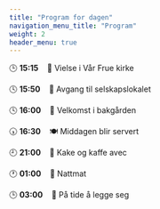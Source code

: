 ```yaml
---
title: "Program for dagen"
navigation_menu_title: "Program"
weight: 2
header_menu: true
---
```


🕒 **15:15** &nbsp;&nbsp; 💒 Vielse i Vår Frue kirke

🕓 **15:50** &nbsp;&nbsp; 🚶 Avgang til selskapslokalet

🕓 **16:00** &nbsp;&nbsp; 🍾 Velkomst i bakgården

🕠 **16:30** &nbsp;&nbsp; 🍽️ Middagen blir servert

🕘 **21:00** &nbsp;&nbsp; 🍰 Kake og kaffe avec

🕐 **01:00** &nbsp;&nbsp; 🌭 Nattmat

🕒 **03:00** &nbsp;&nbsp; 🥱 På tide å legge seg
